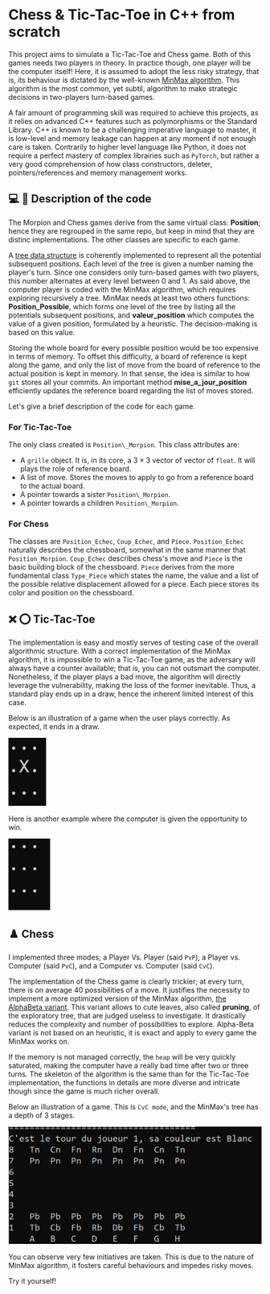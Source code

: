 # Chess & Tic-Tac-Toe in C++ from scratch

This project aims to simulate a Tic-Tac-Toe and Chess game. Both of this games needs two players in theory. 
In practice though, one player will be the computer itself! Here, it is assumed to adopt the less risky strategy, that is, its behaviour is dictated by the well-known [MinMax algorithm](https://en.wikipedia.org/wiki/Minimax). This algorithm is the most common, yet subtil, algorithm to make strategic decisions in two-players turn-based games.

A fair amount of programming skill was required to achieve this projects, as it relies on advanced C++ features such as polymorphisms or the Standard Library.
C++ is known to be a challenging imperative language to master, it is low-level and memory leakage can happen at any moment if not enough care is taken. Contrarily to higher level language like Python, it does not require a perfect mastery of complex librairies such as `PyTorch`, but rather a very good comprehension of how class constructors, deleter, pointers/references and memory management works.

## 💻 🤖 Description of the code

The Morpion and Chess games derive from the same virtual class: **Position**; hence they are regrouped in the same repo, but keep in mind that they are distinc implementations. The other classes are specific to each game.

A [tree data structure](https://en.wikipedia.org/wiki/Tree_(abstract_data_type)) is coherently implemented to represent all the potential subsequent positions. Each level of the tree is given a number naming the player's turn. Since one considers only turn-based games with two players, this number alternates at every level between $0$ and $1$.
As said above, the computer player is coded with the MinMax algorithm, which requires exploring recursively a tree.
MinMax needs at least two others functions: **Position_Possible**, which forms one level of the tree by listing all the potentials subsequent positions, and **valeur_position** which computes the value of a given position, formulated by a heuristic. The decision-making is based on this value.

Storing the whole board for every possible position would be too expensive in terms of memory. To offset this difficulty, a board of reference is kept along the game, and only the list of move from the board of reference to the actual position is kept in memory. In that sense, the idea is similar to how `git` stores all your commits.
An important method **mise_a_jour_position** efficiently updates the reference board regarding the list of moves stored.

Let's give a brief description of the code for each game.

### For Tic-Tac-Toe

The only class created is `Position\_Morpion`. This class attributes are:

* A `grille` object. It is, in its core, a $3 \times 3$ vector of vector of `float`. It will plays the role of reference board.
* A list of move. Stores the moves to apply to go from a reference board to the actual board.
* A pointer towards a sister `Position\_Morpion`.
* A pointer towards a children `Position\_Morpion`.

### For Chess

The classes are `Position_Echec`, `Coup_Echec`, and `Piece`. `Position_Echec` naturally describes the chessboard, somewhat in the same manner that `Position_Morpion`.
`Coup_Echec` describes chess's move and `Piece` is the basic building block of the chessboard. `Piece` derives from the more fundamental class `Type_Piece`  which states the name, the value and a list of the possible
relative displacement allowed for a piece. Each piece stores its color and position on the chessboard.


## ❌ ⭕ Tic-Tac-Toe

The implementation is easy and mostly serves of testing case of the overall algorithmic structure. With a correct implementation
of the MinMax algorithm, it is impossible to win a Tic-Tac-Toe game, as the adversary will always have a counter available; that is, you can not outsmart the computer.
Nonetheless, if the player plays a bad move, the algorithm will directly leverage the vulnerability, making the loss of the former inevitable. Thus, a standard play ends up in a draw, hence the inherent limited interest
of this case.

Below is an illustration of a game when the user plays correctly. As expected, it ends in a draw.

![](Tic-Tac-Toe/img/TTT.gif)

Here is another example where the computer is given the opportunity to win.

![](Tic-Tac-Toe/img/ezgif.com-animated-gif-maker.gif)

## ♟️ Chess

I implemented three modes; a Player Vs. Player (said `PvP`), a Player vs. Computer (said `PvC`), and a Computer vs. Computer (said `CvC`). 

The implementation of the Chess game is clearly trickier; at every turn, there is on average 40 possibilities of a move. It justifies the necessity to implement a more optimized version of the MinMax algorithm, [the AlphaBeta variant](https://en.wikipedia.org/wiki/Alpha%E2%80%93beta_pruning). This variant allows to cute leaves, also called **pruning**, of the exploratory tree, that are judged useless to investigate. It drastically reduces the complexity and number of possibilities to explore. Alpha-Beta variant is not based on an heuristic, it is exact and apply to every game the MinMax works on.

If the memory is not managed correctly, the `heap` will be very quickly saturated, making the computer have a really bad time after two or three turns. The skeleton of the algorithm is the same than for the Tic-Tac-Toe implementation, 
the functions in details are more diverse and intricate though since the game is much richer overall.

Below an illustration of a game. This is `CvC mode`, and the MinMax's tree has a depth of 3 stages.

![](Chess/img/ezgif.com-animated-gif-maker.gif)

You can observe very few initiatives are taken. This is due to the nature of MinMax algorithm, it fosters careful behaviours and impedes risky moves. 


Try it yourself! 
